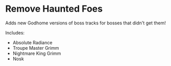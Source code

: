 # Remove Haunted Foes

Adds new Godhome versions of boss tracks for bosses that didn't get them!

Includes:
- Absolute Radiance
- Troupe Master Grimm
- Nightmare King Grimm
- Nosk